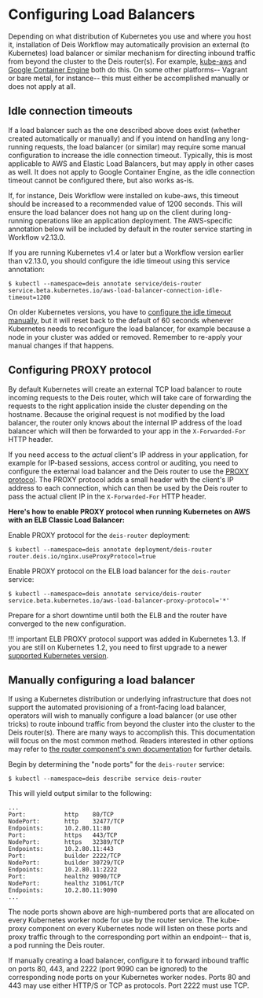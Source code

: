 # Configuring Load Balancers

Depending on what distribution of Kubernetes you use and where you host it, installation of Deis Workflow may automatically provision an external (to Kubernetes) load balancer or similar mechanism for directing inbound traffic from beyond the cluster to the Deis router(s).  For example, [kube-aws](https://coreos.com/kubernetes/docs/latest/kubernetes-on-aws.html) and [Google Container Engine](https://cloud.google.com/container-engine/) both do this.  On some other platforms-- Vagrant or bare metal, for instance-- this must either be accomplished manually or does not apply at all.

## Idle connection timeouts

If a load balancer such as the one described above does exist (whether created automatically or manually) and if you intend on handling any long-running requests, the load balancer (or similar) may require some manual configuration to increase the idle connection timeout.  Typically, this is most applicable to AWS and Elastic Load Balancers, but may apply in other cases as well.  It does not apply to Google Container Engine, as the idle connection timeout cannot be configured there, but also works as-is.

If, for instance, Deis Workflow were installed on kube-aws, this timeout should be increased to a recommended value of 1200 seconds.  This will ensure the load balancer does not hang up on the client during long-running operations like an application deployment.  The AWS-specific annotation below will be included by default in the router service starting in Workflow v2.13.0.

If you are running Kubernetes v1.4 or later but a Workflow version earlier than v2.13.0, you should configure the idle timeout using this service annotation:

```
$ kubectl --namespace=deis annotate service/deis-router service.beta.kubernetes.io/aws-load-balancer-connection-idle-timeout=1200
```

On older Kubernetes versions, you have to [configure the idle timeout manually](http://docs.aws.amazon.com/ElasticLoadBalancing/latest/DeveloperGuide/config-idle-timeout.html), but it will reset back to the default of 60 seconds whenever Kubernetes needs to reconfigure the load balancer, for example because a node in your cluster was added or removed. Remember to re-apply your manual changes if that happens.

## Configuring PROXY protocol

By default Kubernetes will create an external TCP load balancer to route incoming requests to the Deis router, which will take care of forwarding the requests to the right application inside the cluster depending on the hostname. Because the original request is not modified by the load balancer, the router only knows about the internal IP address of the load balancer which will then be forwarded to your app in the `X-Forwarded-For` HTTP header.

If you need access to the *actual* client's IP address in your application, for example for IP-based sessions, access control or auditing, you need to configure the external load balancer and the Deis router to use the [PROXY protocol](http://www.haproxy.org/download/1.6/doc/proxy-protocol.txt). The PROXY protocol adds a small header with the client's IP address to each connection, which can then be used by the Deis router to pass the actual client IP in the `X-Forwarded-For` HTTP header.

**Here's how to enable PROXY protocol when running Kubernetes on AWS with an ELB Classic Load Balancer:**

Enable PROXY protocol for the `deis-router` deployment:

```
$ kubectl --namespace=deis annotate deployment/deis-router router.deis.io/nginx.useProxyProtocol=true
```

Enable PROXY protocol on the ELB load balancer for the `deis-router` service:

```
$ kubectl --namespace=deis annotate service/deis-router service.beta.kubernetes.io/aws-load-balancer-proxy-protocol='*'
```

Prepare for a short downtime until both the ELB and the router have converged to the new configuration.

!!! important
    ELB PROXY protocol support was added in Kubernetes 1.3. If you are still on Kubernetes 1.2, you need to first upgrade to a newer [supported Kubernetes version](https://deis.com/docs/workflow/installing-workflow/system-requirements/#kubernetes-versions).

## Manually configuring a load balancer

If using a Kubernetes distribution or underlying infrastructure that does not support the automated provisioning of a front-facing load balancer, operators will wish to manually configure a load balancer (or use other tricks) to route inbound traffic from beyond the cluster into the cluster to the Deis router(s).  There are many ways to accomplish this.  This documentation will focus on the most common method.  Readers interested in other options may refer to [the router component's own documentation](https://github.com/deis/router#front-facing-load-balancer) for further details.

Begin by determining the "node ports" for the `deis-router` service:


```
$ kubectl --namespace=deis describe service deis-router
```

This will yield output similar to the following:

```
...
Port:			http	80/TCP
NodePort:		http	32477/TCP
Endpoints:		10.2.80.11:80
Port:			https	443/TCP
NodePort:		https	32389/TCP
Endpoints:		10.2.80.11:443
Port:			builder	2222/TCP
NodePort:		builder	30729/TCP
Endpoints:		10.2.80.11:2222
Port:			healthz	9090/TCP
NodePort:		healthz	31061/TCP
Endpoints:		10.2.80.11:9090
...
```

The node ports shown above are high-numbered ports that are allocated on every Kubernetes worker node for use by the router service.  The kube-proxy component on every Kubernetes node will listen on these ports and proxy traffic through to the corresponding port within an endpoint-- that is, a pod running the Deis router.

If manually creating a load balancer, configure it to forward inbound traffic on ports 80, 443, and 2222 (port 9090 can be ignored) to the corresponding node ports on your Kubernetes worker nodes.  Ports 80 and 443 may use either HTTP/S or TCP as protocols.  Port 2222 must use TCP.
